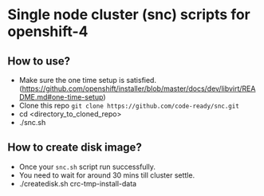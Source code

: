 # Single node cluster (snc) scripts for openshift-4 

## How to use?
- Make sure the one time setup is satisfied. (https://github.com/openshift/installer/blob/master/docs/dev/libvirt/README.md#one-time-setup)
- Clone this repo `git clone https://github.com/code-ready/snc.git`
- cd <directory_to_cloned_repo>
- ./snc.sh

## How to create disk image?
- Once your `snc.sh` script run successfully.
- You need to wait for around 30 mins till cluster settle.
- ./createdisk.sh crc-tmp-install-data
